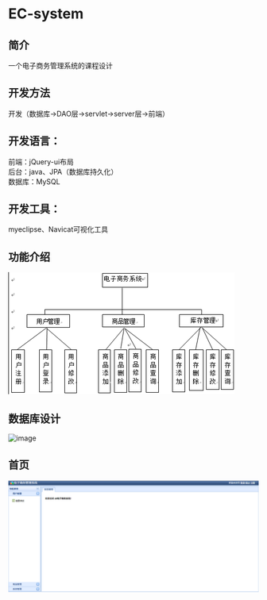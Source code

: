 
# EC-system
## 简介
一个电子商务管理系统的课程设计
## 开发方法
开发（数据库->DAO层->servlet->server层->前端）

## 开发语言：
前端：jQuery-ui布局<br>
后台：java、JPA（数据库持久化）<br>
数据库：MySQL<br>
## 开发工具：
myeclipse、Navicat可视化工具<br>
## 功能介绍 <br>
![image](https://github.com/sk894703472/sk/blob/master/inf/1.png)<br>
## 数据库设计<br>
![image](https://github.com/sk894703472/sk/blob/master/inf/er图.png)<br>
## 首页<br>
![image](https://github.com/sk894703472/sk/blob/master/inf/2.png)

